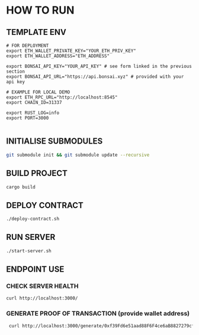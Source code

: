 
# HOW TO RUN

## TEMPLATE ENV

```env
# FOR DEPLOYMENT
export ETH_WALLET_PRIVATE_KEY="YOUR_ETH_PRIV_KEY"
export ETH_WALLET_ADDRESS="ETH_ADDRESS" 

export BONSAI_API_KEY="YOUR_API_KEY" # see form linked in the previous section
export BONSAI_API_URL="https://api.bonsai.xyz" # provided with your api key

# EXAMPLE FOR LOCAL DEMO
export ETH_RPC_URL="http://localhost:8545"
export CHAIN_ID=31337

export RUST_LOG=info
export PORT=3000


```

## INITIALISE SUBMODULES

```bash
git submodule init && git submodule update --recursive
```
## BUILD PROJECT
```bash
cargo build
```

## DEPLOY CONTRACT

```bash
./deploy-contract.sh
```

## RUN SERVER

```bash
./start-server.sh
```

## ENDPOINT USE

### CHECK SERVER HEALTH

```bash
curl http://localhost:3000/
```

### GENERATE PROOF OF TRANSACTION (provide wallet address)

```bash
 curl http://localhost:3000/generate/0xf39Fd6e51aad88F6F4ce6aB8827279cffFb92266
```

